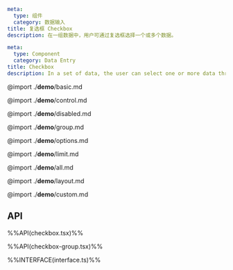 ```yaml zh-CN
meta:
  type: 组件
  category: 数据输入
title: 复选框 Checkbox
description: 在一组数据中，用户可通过复选框选择一个或多个数据。
```

```yaml en-US
meta:
  type: Component
  category: Data Entry
title: Checkbox
description: In a set of data, the user can select one or more data through the check box.
```

@import ./**demo**/basic.md

@import ./**demo**/control.md

@import ./**demo**/disabled.md

@import ./**demo**/group.md

@import ./**demo**/options.md

@import ./**demo**/limit.md

@import ./**demo**/all.md

@import ./**demo**/layout.md

@import ./**demo**/custom.md

## API

%%API(checkbox.tsx)%%

%%API(checkbox-group.tsx)%%

%%INTERFACE(interface.ts)%%
